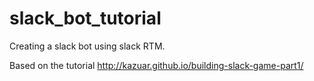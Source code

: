 # slack_bot_tutorial
Creating a slack bot using slack RTM.

Based on the tutorial http://kazuar.github.io/building-slack-game-part1/
